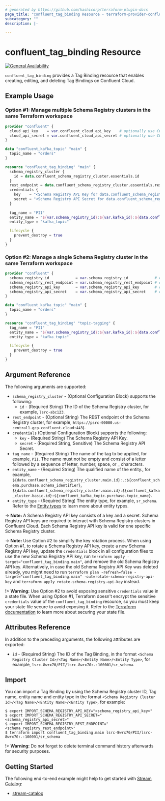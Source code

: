 ```yaml
---
# generated by https://github.com/hashicorp/terraform-plugin-docs
page_title: "confluent_tag_binding Resource - terraform-provider-confluent"
subcategory: ""
description: |-
  
---
```


# confluent_tag_binding Resource

[![General Availability](https://img.shields.io/badge/Lifecycle%20Stage-General%20Availability-%2345c6e8)](https://docs.confluent.io/cloud/current/api.html#section/Versioning/API-Lifecycle-Policy)

`confluent_tag_binding` provides a Tag Binding resource that enables creating, editing, and deleting Tag Bindings on Confluent Cloud.

## Example Usage

### Option #1: Manage multiple Schema Registry clusters in the same Terraform workspace

```terraform
provider "confluent" {
  cloud_api_key    = var.confluent_cloud_api_key    # optionally use CONFLUENT_CLOUD_API_KEY env var
  cloud_api_secret = var.confluent_cloud_api_secret # optionally use CONFLUENT_CLOUD_API_SECRET env var
}

data "confluent_kafka_topic" "main" {
  topic_name = "orders"
}

resource "confluent_tag_binding" "main" {
  schema_registry_cluster {
    id = data.confluent_schema_registry_cluster.essentials.id
  }
  rest_endpoint = data.confluent_schema_registry_cluster.essentials.rest_endpoint
  credentials {
    key    = "<Schema Registry API Key for data.confluent_schema_registry_cluster.essentials>"
    secret = "<Schema Registry API Secret for data.confluent_schema_registry_cluster.essentials>"
  }
  
  tag_name = "PII"
  entity_name = "${var.schema_registry_id}:${var.kafka_id}:${data.confluent_kafka_topic.main.topic_name}"
  entity_type = "kafka_topic"

  lifecycle {
    prevent_destroy = true
  }
}
```

### Option #2: Manage a single Schema Registry cluster in the same Terraform workspace

```terraform
provider "confluent" {
  schema_registry_id            = var.schema_registry_id            # optionally use SCHEMA_REGISTRY_ID env var
  schema_registry_rest_endpoint = var.schema_registry_rest_endpoint # optionally use SCHEMA_REGISTRY_REST_ENDPOINT env var
  schema_registry_api_key       = var.schema_registry_api_key       # optionally use SCHEMA_REGISTRY_API_KEY env var
  schema_registry_api_secret    = var.schema_registry_api_secret    # optionally use SCHEMA_REGISTRY_API_SECRET env var
}

data "confluent_kafka_topic" "main" {
  topic_name = "orders"
}

resource "confluent_tag_binding" "topic-tagging" {
  tag_name = "PII"
  entity_name = "${var.schema_registry_id}:${var.kafka_id}:${data.confluent_kafka_topic.main.topic_name}"
  entity_type = "kafka_topic"

  lifecycle {
    prevent_destroy = true
  }
}
```

<!-- schema generated by tfplugindocs -->
## Argument Reference

The following arguments are supported:

- `schema_registry_cluster` - (Optional Configuration Block) supports the following:
    - `id` - (Required String) The ID of the Schema Registry cluster, for example, `lsrc-abc123`.
- `rest_endpoint` - (Optional String) The REST endpoint of the Schema Registry cluster, for example, `https://psrc-00000.us-central1.gcp.confluent.cloud:443`).
- `credentials` (Optional Configuration Block) supports the following:
    - `key` - (Required String) The Schema Registry API Key.
    - `secret` - (Required String, Sensitive) The Schema Registry API Secret.
- `tag_name` - (Required String) The name of the tag to be applied, for example, `PII`. The name must not be empty and consist of a letter followed by a sequence of letter, number, space, or _ characters.
- `entity_name` - (Required String) The qualified name of the entity., for example, `${data.confluent_schema_registry_cluster.main.id}:.:${confluent_schema.purchase.schema_identifier}`, `${data.confluent_schema_registry_cluster.main.id}:${confluent_kafka_cluster.basic.id}:${confluent_kafka_topic.purchase.topic_name}`.
- `entity_type` - (Required String) The entity type, for example, `sr_schema`. Refer to the [Entity types](https://docs.confluent.io/cloud/current/stream-governance/stream-catalog-rest-apis.html#entity-types) to learn more about entity types.

-> **Note:** A Schema Registry API key consists of a key and a secret. Schema Registry API keys are required to interact with Schema Registry clusters in Confluent Cloud. Each Schema Registry API key is valid for one specific Schema Registry cluster.

-> **Note:** Use Option #2 to simplify the key rotation process. When using Option #1, to rotate a Schema Registry API key, create a new Schema Registry API key, update the `credentials` block in all configuration files to use the new Schema Registry API key, run `terraform apply -target="confluent_tag_binding.main"`, and remove the old Schema Registry API key. Alternatively, in case the old Schema Registry API Key was deleted already, you might need to run `terraform plan -refresh=false -target="confluent_tag_binding.main" -out=rotate-schema-registry-api-key` and `terraform apply rotate-schema-registry-api-key` instead.

!> **Warning:** Use Option #2 to avoid exposing sensitive `credentials` value in a state file. When using Option #1, Terraform doesn't encrypt the sensitive `credentials` value of the `confluent_tag_binding` resource, so you must keep your state file secure to avoid exposing it. Refer to the [Terraform documentation](https://www.terraform.io/docs/language/state/sensitive-data.html) to learn more about securing your state file.

## Attributes Reference

In addition to the preceding arguments, the following attributes are exported:

- `id` - (Required String) The ID of the Tag Binding, in the format `<Schema Registry Cluster Id>/<Tag Name>/<Entity Name>/<Entity Type>`, for example, `lsrc-8wrx70/PII/lsrc-8wrx70:.:100001/sr_schema`.

## Import

You can import a Tag Binding by using the Schema Registry cluster ID, Tag name, entity name and entity type in the format `<Schema Registry Cluster Id>/<Tag Name>/<Entity Name>/<Entity Type>`, for example:

```shell
$ export IMPORT_SCHEMA_REGISTRY_API_KEY="<schema_registry_api_key>"
$ export IMPORT_SCHEMA_REGISTRY_API_SECRET="<schema_registry_api_secret>"
$ export IMPORT_SCHEMA_REGISTRY_REST_ENDPOINT="<schema_registry_rest_endpoint>"
$ terraform import confluent_tag_binding.main lsrc-8wrx70/PII/lsrc-8wrx70:.:100001/sr_schema
```

!> **Warning:** Do not forget to delete terminal command history afterwards for security purposes.

## Getting Started
The following end-to-end example might help to get started with [Stream Catalog](https://docs.confluent.io/cloud/current/stream-governance/stream-catalog.html):
* [stream-catalog](https://github.com/confluentinc/terraform-provider-confluent/tree/master/examples/configurations/stream-catalog)
